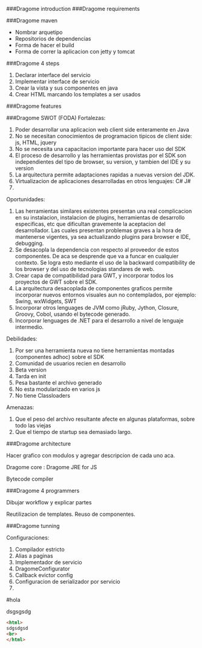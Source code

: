 ###Dragome introduction
###Dragome requirements

###Dragome maven

* Nombrar arquetipo
* Repositorios de dependencias
* Forma de hacer el build
* Forma de correr la aplicacion con jetty y tomcat



###Dragome 4 steps

1. Declarar interface del servicio
2. Implementar interface de servicio
3. Crear la vista y sus componentes en java
4. Crear HTML marcando los templates a ser usados

###Dragome features

###Dragome SWOT (FODA)
Fortalezas:

1. Poder desarrollar una aplicacion web client side enteramente en Java
2. No se necesitan conocimientos de programacion tipicos de client side: js, HTML, jquery
3. No se necesita una capacitacion importante para hacer uso del SDK
4. El proceso de desarrollo y las herramientas provistas por el SDK son independientes del tipo de browser, su version, y tambien del IDE y su version
5. La arquitectura permite adaptaciones rapidas a nuevas version del JDK.
6. Virtualizacion de aplicaciones desarrolladas en otros lenguajes: C# J#
7. 

Oportunidades:

1. Las herramientas similares existentes presentan una real complicacion en su instalacion, instalacion de plugins, herramientas de desarrollo especificas, etc que dificultan gravemente la aceptacion del desarrollador. Las cuales presentan problemas graves a la hora de mantenerse vigentes, ya sea actualizando plugins para browser e IDE, debugging. 
2. Se desacopla la dependencia con respecto al proveedor de estos componentes. De aca se desprende que va a funcar en cualquier contexto. Se logra esto mediante el uso de la backward compatibility de los browser y del uso de tecnologias standares de web.
3. Crear capa de compatibilidad para GWT, y incorporar todos los proyectos de GWT sobre el SDK.
4. La arquitectura desacoplada de componentes graficos permite incorporar nuevos entornos visuales aun no contemplados, por ejemplo: Swing, wxWidgets, SWT
5. Incorporar otros lenguages de JVM como jRuby, Jython, Closure, Groovy, Cobol, usando el bytecode generado.
6. Incorporar lenguages de .NET para el desarrollo a nivel de lenguaje intermedio.


Debilidades:

1. Por ser una herramienta nueva no tiene herramientas montadas (componentes adhoc) sobre el SDK
2. Comunidad de usuarios recien en desarrollo
3. Beta version
4. Tarda en init
5. Pesa bastante el archivo generado
6. No esta modularizado en varios js
7. No tiene Classloaders

Amenazas:

1. Que el peso del archivo resultante afecte en algunas plataformas, sobre todo las viejas
2. Que el tiempo de startup sea demasiado largo.
 


###Dragome architecture

Hacer grafico con modulos y agregar descripcion de cada uno aca.

Dragome core
:
Dragome JRE for JS

Bytecode compiler


###Dragome 4 programmers

Dibujar workflow y explicar partes

Reutilizacion de templates.
Reuso de componentes.



###Dragome tunning

Configuraciones:

1. Compilador estricto
2. Alias a paginas
3. Implementador de servicio
4. DragomeConfigurator
5. Callback evictor config
6. Configuracion de serializador por servicio
7. 




#hola

dsgsgsdg


```html
<html>
sdgsdgsd
<br>
</html>

``` 
